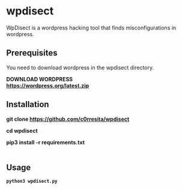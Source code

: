 # wpdisect
WpDisect is a wordpress hacking tool that finds misconfigurations in wordpress.

## Prerequisites

You need to download wordpress in the wpdisect directory. 

<b>DOWNLOAD WORDPRESS<b><br>
https://wordpress.org/latest.zip

## Installation

git clone https://github.com/c0rresita/wpdisect<br>

cd wpdisect<br>

pip3 install -r requirements.txt<br>
<br>
## Usage

```python3 wpdisect.py```




